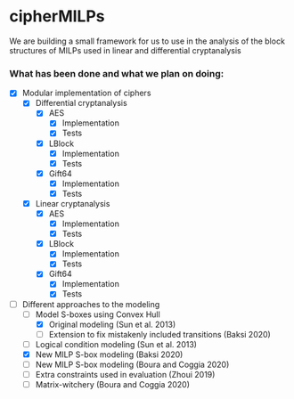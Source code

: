 # cipherMILPs
We are building a small framework for us to use in the analysis of the block structures of MILPs used in linear and differential cryptanalysis

### What has been done and what we plan on doing:
- [x] Modular implementation of ciphers
  - [x] Differential cryptanalysis
    - [x] AES
      - [x] Implementation
      - [x] Tests
    - [x] LBlock
      - [x] Implementation
      - [x] Tests
    - [x] Gift64
      - [x] Implementation
      - [x] Tests
  - [x] Linear cryptanalysis
    - [x] AES
      - [x] Implementation
      - [x] Tests
    - [x] LBlock
      - [x] Implementation
      - [x] Tests
    - [x] Gift64
      - [x] Implementation
      - [x] Tests

- [ ] Different approaches to the modeling
  - [ ] Model S-boxes using Convex Hull
    - [x] Original modeling (Sun et al. 2013)
    - [ ] Extension to fix mistakenly included transitions (Baksi 2020)
  - [ ] Logical condition modeling (Sun et al. 2013) 
  - [x] New MILP S-box modeling (Baksi 2020)
  - [ ] New MILP S-box modeling (Boura and Coggia 2020)
  - [ ] Extra constraints used in evaluation (Zhoui 2019)
  - [ ] Matrix-witchery (Boura and Coggia 2020)

